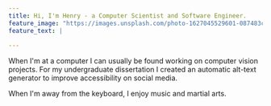```yaml
---
title: Hi, I'm Henry - a Computer Scientist and Software Engineer. 
feature_image: "https://images.unsplash.com/photo-1627045529601-087483c43dde?ixid=MnwxMjA3fDB8MHxwaG90by1wYWdlfHx8fGVufDB8fHx8&ixlib=rb-1.2.1&auto=format&fit=crop&w=934&q=80"
feature_text: |
  
---
```


When I'm at a computer I can usually be found working on computer vision projects. For my undergraduate dissertation I created an automatic alt-text generator to improve accessibility on social media.

When I'm away from the keyboard, I enjoy music and martial arts.
